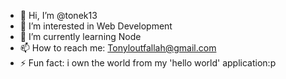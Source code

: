 - 👋 Hi, I’m @tonek13
- 👀 I’m interested in Web Development
- 🌱 I’m currently learning Node
- 📫 How to reach me: Tonyloutfallah@gmail.com  
- ⚡ Fun fact: i own the world from my 'hello world' application:p
